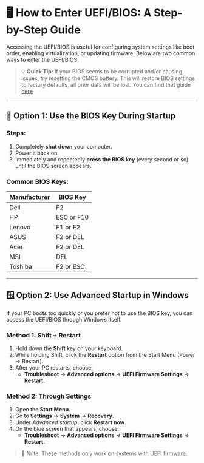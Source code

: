 # 🖥️ How to Enter UEFI/BIOS: A Step-by-Step Guide

Accessing the UEFI/BIOS is useful for configuring system settings like boot order, enabling virtualization, or updating firmware. Below are two common ways to enter the UEFI/BIOS.
> 💡 **Quick Tip:** If your BIOS seems to be corrupted and/or causing issues, try resetting the CMOS battery. This will restore BIOS settings to factory defaults, all prior data will be lost. You can find that guide [here](https://github.com/RandomTester0/guides/blob/main/CMOS%20Reset.md)

---

## 🔧 Option 1: Use the BIOS Key During Startup

### Steps:
1. Completely **shut down** your computer.
2. Power it back on.
3. Immediately and repeatedly **press the BIOS key** (every second or so) until the BIOS screen appears.

### Common BIOS Keys:
| Manufacturer | BIOS Key      |
|--------------|---------------|
| Dell         | F2            |
| HP           | ESC or F10    |
| Lenovo       | F1 or F2      |
| ASUS         | F2 or DEL     |
| Acer         | F2 or DEL     |
| MSI          | DEL           |
| Toshiba      | F2 or ESC     |

---

## 🪟 Option 2: Use Advanced Startup in Windows

If your PC boots too quickly or you prefer not to use the BIOS key, you can access the UEFI/BIOS through Windows itself.

### Method 1: Shift + Restart
1. Hold down the **Shift** key on your keyboard.
2. While holding Shift, click the **Restart** option from the Start Menu (Power → Restart).
3. After your PC restarts, choose:
   - **Troubleshoot** → **Advanced options** → **UEFI Firmware Settings** → **Restart**.

### Method 2: Through Settings
1. Open the **Start Menu**.
2. Go to **Settings** → **System** → **Recovery**.
3. Under *Advanced startup*, click **Restart now**.
4. On the blue screen that appears, choose:
   - **Troubleshoot** → **Advanced options** → **UEFI Firmware Settings** → **Restart**.

> 📝 Note: These methods only work on systems with UEFI firmware.


